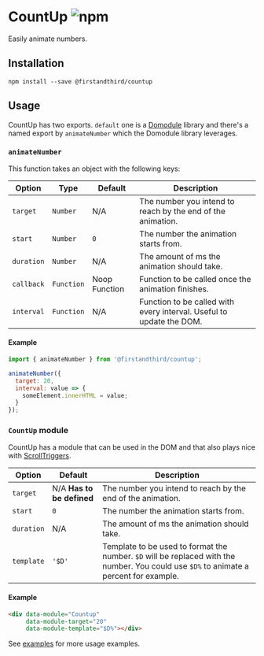 # CountUp ![npm](https://img.shields.io/npm/v/@firstandthird/countup.svg)

Easily animate numbers.

## Installation

`npm install --save @firstandthird/countup`

## Usage

CountUp has two exports. `default` one is a [Domodule](https://github.com/firstandthird/domodule) library and there's a named export by `animateNumber` which the Domodule library leverages.

### `animateNumber`

This function takes an object with the following keys:

| Option      | Type       | Default       | Description                                                          |
|-------------|------------|---------------|----------------------------------------------------------------------|
| `target`    | `Number`   | N/A           | The number you intend to reach by the end of the animation.          |
| `start`     | `Number`   | `0`           | The number the animation starts from.                                |
| `duration`  | `Number`   | N/A           | The amount of ms the animation should take.                          |
| `callback`  | `Function` | Noop Function | Function to be called once the animation finishes.                   |
| `interval`  | `Function` | N/A           | Function to be called with every interval. Useful to update the DOM. |

#### Example

```js
import { animateNumber } from '@firstandthird/countup';

animateNumber({
  target: 20,
  interval: value => {
    someElement.innerHTML = value;
  }
});
```

### `CountUp` module

CountUp has a module that can be used in the DOM and that also plays nice with [ScrollTriggers](https://github.com/firstandthird/scroll-triggers).

| Option     | Default                   | Description                                                                                                                            |
|------------|---------------------------|----------------------------------------------------------------------------------------------------------------------------------------|
| `target`   | N/A **Has to be defined** | The number you intend to reach by the end of the animation.                                                                            |
| `start`    | `0`                       | The number the animation starts from.                                                                                                  |
| `duration` | N/A                       | The amount of ms the animation should take.                                                                                            |
| `template` | `'$D'`                    | Template to be used to format the number. `$D` will be replaced with the number. You could use `$D%` to animate a percent for example. |

#### Example

```html
<div data-module="Countup"
     data-module-target="20"
     data-module-template="$D%"></div>
```

See [examples](/example/index.html) for more usage examples.
